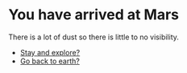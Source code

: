# You have arrived at Mars

There is a lot of dust so there is little to no visibility.

* [Stay and explore?](building.md)
* [Go back to earth?](survived.md)
